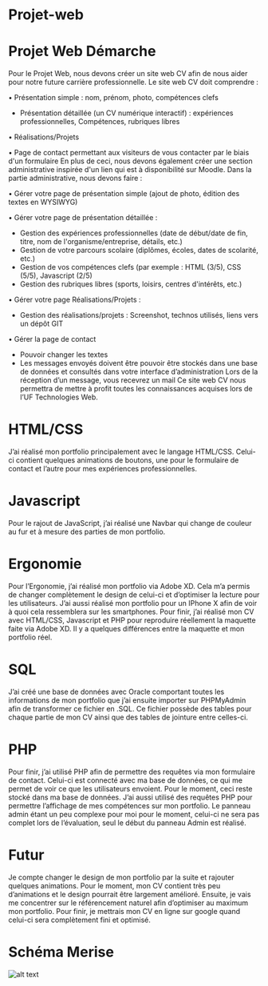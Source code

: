 # Projet-web
# Projet Web Démarche

Pour le Projet Web, nous devons créer un site web CV afin de nous aider pour notre future carrière professionnelle.
Le site web CV doit comprendre :

• Présentation simple : nom, prénom, photo, compétences clefs

- Présentation détaillée (un CV numérique interactif) : expériences professionnelles,
Compétences, rubriques libres

• Réalisations/Projets

• Page de contact permettant aux visiteurs de vous contacter par le biais d'un formulaire
En plus de ceci, nous devons également créer une section administrative inspirée d'un lien qui est à disponibilité sur Moodle.
Dans la partie administrative, nous devons faire :

• Gérer votre page de présentation simple (ajout de photo, édition des textes en WYSIWYG)

• Gérer votre page de présentation détaillée :
- Gestion des expériences professionnelles (date de début/date de fin, titre, nom de l'organisme/entreprise, détails, etc.)
- Gestion de votre parcours scolaire (diplômes, écoles, dates de scolarité, etc.)
- Gestion de vos compétences clefs (par exemple : HTML (3/5), CSS (5/5), Javascript (2/5)
- Gestion des rubriques libres (sports, loisirs, centres d'intérêts, etc.)

• Gérer votre page Réalisations/Projets :

- Gestion des réalisations/projets : Screenshot, technos utilisés, liens vers un dépôt GIT

• Gérer la page de contact

- Pouvoir changer les textes
- Les messages envoyés doivent être pouvoir être stockés dans une base de données et consultés dans votre interface d’administration Lors de la réception d’un message, vous recevrez un mail
Ce site web CV nous permettra de mettre à profit toutes les connaissances acquises lors de l’UF Technologies Web.

# HTML/CSS
J’ai réalisé mon portfolio principalement avec le langage HTML/CSS.
Celui-ci contient quelques animations de boutons, une pour le formulaire de contact et l’autre pour mes expériences professionnelles.
# Javascript
Pour le rajout de JavaScript, j’ai réalisé une Navbar qui change de couleur au fur et à mesure des parties de mon portfolio.
# Ergonomie
Pour l’Ergonomie, j’ai réalisé mon portfolio via Adobe XD. Cela m’a permis de changer complètement le design de celui-ci et d’optimiser la lecture pour les utilisateurs.
J’ai aussi réalisé mon portfolio pour un IPhone X afin de voir à quoi cela ressemblera sur les smartphones.
Pour finir, j’ai réalisé mon CV avec HTML/CSS, Javascript et PHP pour reproduire réellement la maquette faite via Adobe XD. Il y a quelques différences entre la maquette et mon portfolio réel.
# SQL
J’ai créé une base de données avec Oracle comportant toutes les informations de mon portfolio que j’ai ensuite importer sur PHPMyAdmin afin de transformer ce fichier en .SQL.
Ce fichier possède des tables pour chaque partie de mon CV ainsi que des tables de jointure entre celles-ci.
# PHP
Pour finir, j’ai utilisé PHP afin de permettre des requêtes via mon formulaire de contact. Celui-ci est connecté avec ma base de données, ce qui me permet de voir ce que les utilisateurs envoient.
Pour le moment, ceci reste stocké dans ma base de données.
J’ai aussi utilisé des requêtes PHP pour permettre l’affichage de mes compétences sur mon portfolio.
Le panneau admin étant un peu complexe pour moi pour le moment, celui-ci ne sera pas complet lors de l’évaluation, seul le début du panneau Admin est réalisé.
# Futur
Je compte changer le design de mon portfolio par la suite et rajouter quelques animations.
Pour le moment, mon CV contient très peu d’animations et le design pourrait être largement amélioré.
Ensuite, je vais me concentrer sur le référencement naturel afin d’optimiser au maximum mon portfolio.
Pour finir, je mettrais mon CV en ligne sur google quand celui-ci sera complètement fini et optimisé.

# Schéma Merise

![alt text](C:\wamp64\www\projet_web\base_de_données\Schéma_Merise.png)
